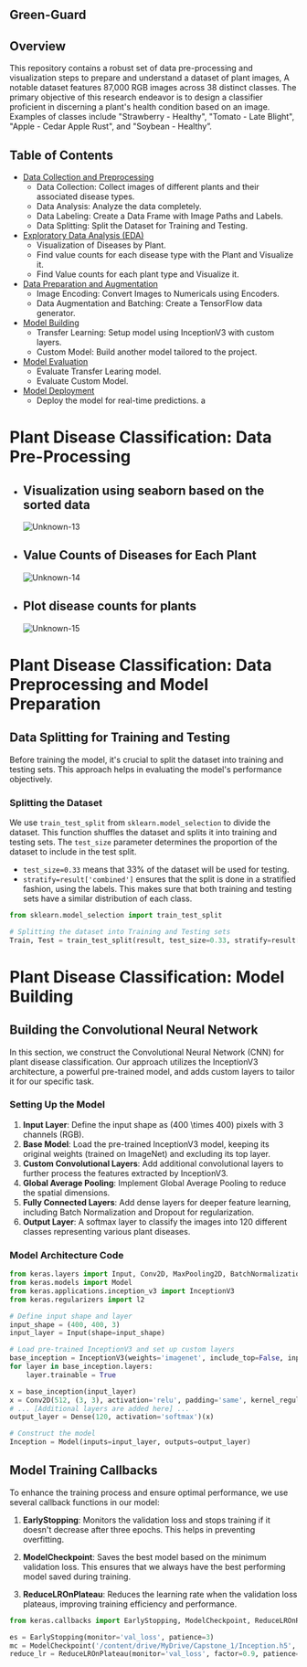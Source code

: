 ## Green-Guard

## Overview
This repository contains a robust set of data pre-processing and visualization steps to prepare and understand a dataset of plant images, A notable dataset features 87,000 RGB images across 38 distinct classes. The primary objective of this research endeavor is to design a classifier proficient in discerning a plant's health condition based on an image. Examples of classes include "Strawberry - Healthy", "Tomato - Late Blight", "Apple - Cedar Apple Rust", and "Soybean - Healthy”.


## Table of Contents
- [Data Collection and Preprocessing](#datacollecion)
    - Data Collection: Collect images of different plants and their associated disease types.
    - Data Analysis: Analyze the data completely.
    -  Data Labeling: Create a Data Frame with Image Paths and Labels.
    -  Data Splitting: Split the Dataset for Training and Testing.
- [Exploratory Data Analysis (EDA)](#EDA)
    - Visualization of Diseases by Plant.
    - Find value counts for each disease type with the Plant and Visualize it.
    - Find Value counts for each plant type and Visualize it.
- [Data Preparation and Augmentation](#datapreparation)
    - Image Encoding: Convert Images to Numericals using Encoders.
    - Data Augmentation and Batching: Create a TensorFlow data generator.
- [Model Building](#modelbuild)
    - Transfer Learning: Setup model using InceptionV3 with custom layers.
    - Custom Model: Build another model tailored to the project.
- [Model Evaluation](#modelevaluation)
    - Evaluate Transfer Learing model.
    - Evaluate Custom Model.
- [Model Deployment](#modeldeploy)
    - Deploy the model for real-time predictions. a
    


# Plant Disease Classification: Data Pre-Processing

- ## Visualization using seaborn based on the sorted data
  
  ![Unknown-13](https://github.com/harishmanyam9/Green-Guard/assets/113054457/a75221b7-dc86-4a43-acbe-ef3f752a5ddc)

  

- ## Value Counts of Diseases for Each Plant
  
  ![Unknown-14](https://github.com/harishmanyam9/Green-Guard/assets/113054457/daecacdd-5d65-4e39-955f-6a3aeffa7946)

  

- ## Plot disease counts for plants
  
  ![Unknown-15](https://github.com/harishmanyam9/Green-Guard/assets/113054457/a909172b-4280-4142-ac61-52aa969ccae9)

# Plant Disease Classification: Data Preprocessing and Model Preparation

## Data Splitting for Training and Testing

Before training the model, it's crucial to split the dataset into training and testing sets. This approach helps in evaluating the model's performance objectively.

### Splitting the Dataset
We use `train_test_split` from `sklearn.model_selection` to divide the dataset. This function shuffles the dataset and splits it into training and testing sets. The `test_size` parameter determines the proportion of the dataset to include in the test split.

- `test_size=0.33` means that 33% of the dataset will be used for testing.
- `stratify=result['combined']` ensures that the split is done in a stratified fashion, using the labels. This makes sure that both training and testing sets have a similar distribution of each class.

```python
from sklearn.model_selection import train_test_split

# Splitting the dataset into Training and Testing sets
Train, Test = train_test_split(result, test_size=0.33, stratify=result['combined'])
```



# Plant Disease Classification: Model Building

## Building the Convolutional Neural Network

In this section, we construct the Convolutional Neural Network (CNN) for plant disease classification. Our approach utilizes the InceptionV3 architecture, a powerful pre-trained model, and adds custom layers to tailor it for our specific task.

### Setting Up the Model
1. **Input Layer**: Define the input shape as \(400 \times 400\) pixels with 3 channels (RGB).
2. **Base Model**: Load the pre-trained InceptionV3 model, keeping its original weights (trained on ImageNet) and excluding its top layer.
3. **Custom Convolutional Layers**: Add additional convolutional layers to further process the features extracted by InceptionV3.
4. **Global Average Pooling**: Implement Global Average Pooling to reduce the spatial dimensions.
5. **Fully Connected Layers**: Add dense layers for deeper feature learning, including Batch Normalization and Dropout for regularization.
6. **Output Layer**: A softmax layer to classify the images into 120 different classes representing various plant diseases.

### Model Architecture Code
```python
from keras.layers import Input, Conv2D, MaxPooling2D, BatchNormalization, GlobalAveragePooling2D, Flatten, Dense, Dropout
from keras.models import Model
from keras.applications.inception_v3 import InceptionV3
from keras.regularizers import l2

# Define input shape and layer
input_shape = (400, 400, 3)
input_layer = Input(shape=input_shape)

# Load pre-trained InceptionV3 and set up custom layers
base_inception = InceptionV3(weights='imagenet', include_top=False, input_shape=input_shape)
for layer in base_inception.layers:
    layer.trainable = True

x = base_inception(input_layer)
x = Conv2D(512, (3, 3), activation='relu', padding='same', kernel_regularizer=l2(0.01))(x)
# ... [Additional layers are added here] ...
output_layer = Dense(120, activation='softmax')(x)

# Construct the model
Inception = Model(inputs=input_layer, outputs=output_layer)
```

## Model Training Callbacks

To enhance the training process and ensure optimal performance, we use several callback functions in our model:

1. **EarlyStopping**: Monitors the validation loss and stops training if it doesn't decrease after three epochs. This helps in preventing overfitting.
   
2. **ModelCheckpoint**: Saves the best model based on the minimum validation loss. This ensures that we always have the best performing model saved during training.
   
3. **ReduceLROnPlateau**: Reduces the learning rate when the validation loss plateaus, improving training efficiency and performance.

```python
from keras.callbacks import EarlyStopping, ModelCheckpoint, ReduceLROnPlateau

es = EarlyStopping(monitor='val_loss', patience=3)
mc = ModelCheckpoint('/content/drive/MyDrive/Capstone_1/Inception.h5', monitor='val_loss', mode='min', save_best_only=True, verbose=1)
reduce_lr = ReduceLROnPlateau(monitor='val_loss', factor=0.9, patience=2, verbose=0)

```











